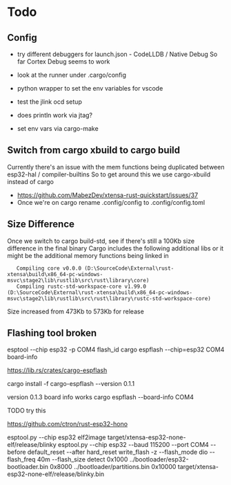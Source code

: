 # Todo

## Config

  * try different debuggers for launch.json - CodeLLDB / Native Debug
    So far Cortex Debug seems to work
  * look at the runner under .cargo/config
  * python wrapper to set the env variables for vscode
  * test the jlink ocd setup
  * does println work via jtag?

  * set env vars via cargo-make

## Switch from cargo xbuild to cargo build

Currently there's an issue with the mem functions being duplicated between esp32-hal / compiler-builtins
So to get around this we use cargo-xbuild instead of cargo

  * https://github.com/MabezDev/xtensa-rust-quickstart/issues/37
  * Once we're on cargo rename .config/config to .config/config.toml


## Size Difference

Once we switch to cargo build-std, see if there's still a 100Kb size difference in the final binary
Cargo includes the following additional libs or it might be the additional memory functions being linked in
```
   Compiling core v0.0.0 (D:\SourceCode\External\rust-xtensa\build\x86_64-pc-windows-msvc\stage2\lib\rustlib\src\rust\library\core)
   Compiling rustc-std-workspace-core v1.99.0 (D:\SourceCode\External\rust-xtensa\build\x86_64-pc-windows-msvc\stage2\lib\rustlib\src\rust\library\rustc-std-workspace-core)
```
Size increased from 473Kb to 573Kb for release


## Flashing tool broken

esptool --chip esp32 -p COM4 flash_id
cargo espflash --chip=esp32 COM4 board-info

https://lib.rs/crates/cargo-espflash

cargo install -f cargo-espflash --version 0.1.1


version 0.1.3 board info works
cargo espflash --board-info COM4




TODO try this

https://github.com/ctron/rust-esp32-hono

esptool.py --chip esp32 elf2image target/xtensa-esp32-none-elf/release/blinky
esptool.py --chip esp32 --baud 115200 --port COM4 --before default_reset --after hard_reset write_flash -z --flash_mode dio --flash_freq 40m --flash_size detect 0x1000 ../bootloader/esp32-bootloader.bin 0x8000 ../bootloader/partitions.bin 0x10000 target/xtensa-esp32-none-elf/release/blinky.bin
